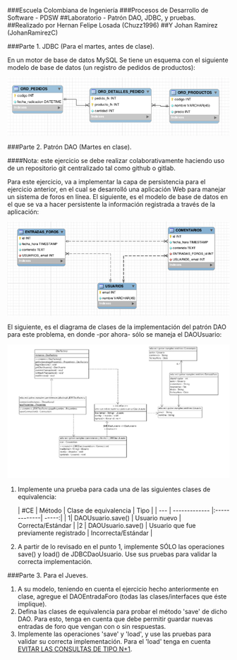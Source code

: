 ###Escuela Colombiana de Ingeniería
###Procesos de Desarrollo de Software - PDSW
##Laboratorio - Patrón DAO, JDBC, y pruebas.
##Realizado por Hernan Felipe Losada (Chuzz1996)
##Y Johan Ramirez (JohanRamirezC)

###Parte 1. JDBC (Para el martes, antes de clase).

En un motor de base de datos MySQL Se tiene un esquema con el siguiente modelo de base de datos (un registro de pedidos de productos):

![](img/ex1model.png)




###Parte 2. Patrón DAO (Martes en clase).

####Nota: este ejercicio se debe realizar colaborativamente haciendo uso de un repositorio git centralizado tal como github o gitlab.

Para este ejercicio, va a implementar la capa de persistencia para el ejercicio anterior, en el cual se desarrolló una aplicación Web para manejar un sistema de foros en línea. El siguiente, es el modelo de base de datos en el que se va a hacer persistente la información registrada a través de la aplicación:

![](img/FORUMS_MODEL.png)

El siguiente, es el diagrama de clases de la implementación del patrón DAO para este problema, en donde -por ahora- sólo se maneja el DAOUsuario:

![](img/DAOFORUMMODEL.png)

1. Implemente una prueba para cada una de las siguientes clases de equivalencia:

	| #CE	| Método        | Clase de equivalencia           | Tipo  |
| ---	| ------------- |:-------------| -----:|
| 1| DAOUsuario.save()      | Usuario nuevo | Correcta/Estándar |
|2	| DAOUsuario.save()      | Usuario que fue previamente registrado      |   Incorrecta/Estándar |

2. A partir de lo revisado en el punto 1, implemente SÓLO las operaciones save() y load() de JDBCDaoUsuario. Use sus pruebas para validar la correcta implementación.


###Parte 3. Para el Jueves.

1. A su modelo, teniendo en cuenta el ejercicio hecho anteriormente en clase, agregue el DAOEntradaForo (todas las clases/interfaces que éste implique).
2. Defina las clases de equivalencia para probar el método 'save' de dicho DAO. Para esto, tenga en cuenta que debe permitir guardar nuevas entradas de foro que vengan con o sin respuestas.
3. Implemente las operaciones 'save' y 'load', y use las pruebas para validar su correcta implementación. Para el 'load' tenga en cuenta [EVITAR LAS CONSULTAS DE TIPO N+1](https://laracasts.com/discuss/channels/general-discussion/what-is-the-meaning-of-the-n-1-problem).


